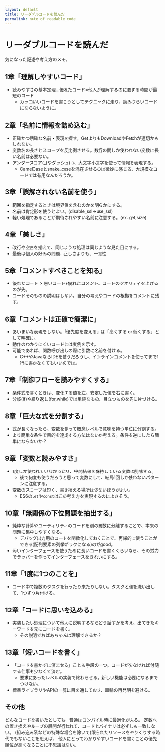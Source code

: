 ```yaml
---
layout: default
title: リーダブルコードを読んだ
permalink: note_of_readable_code
---
```


リーダブルコードを読んだ
====

気になった記述や考え方のメモ。

1章「理解しやすいコード」
----

* 読みやすさの基本定理…優れたコード=他人が理解するのに要する時間が最短のコード
    + カッコいいコードを書こうとしてテクニックに走り、読みづらいコードにならないように。

2章「名前に情報を詰め込む」
----

* 正確かつ明確な名前・表現を探す。GetよりもDownloadやFetchが適切かもしれない。
* 変数名の長さとスコープを反比例させる。数行の間しか使われない変数に長い名前は必要ない。
* アンダースコア(_)やダッシュ(-)、大文字小文字を使って情報を表現する。
    + CamelCaseとsnake_caseを混在させるのは微妙に感じる。大規模なコードでは有用なんだろうか。

3章「誤解されない名前を使う」
----

* 範囲を指定するときは境界値を含むのかを明らかにする。
* 名前は肯定形を使うとよい。(disable_ssl→use_ssl)
* 軽い処理であることが期待されやすい名前に注意する。(ex. get,size)

4章「美しさ」
----

* 改行や空白を揃えて、同じような処理は同じような見た目にする。
* 最後は個人の好みの問題…正しさよりも、一貫性

5章「コメントすべきことを知る」
----

* 優れたコード > 悪いコード+優れたコメント。コードのクオリティを上げるのが先。
* コードそのものの説明はしない。自分の考えやコードの根拠をコメントに残す。

6章「コメントは正確で簡潔に」
----

* あいまいな表現をしない。「優先度を変える」は「高くする or 低くする」として明確に。
* 動作のわかりにくいコードには実例を示す。
* 可能であれば、関数呼び出しの際に引数に名前を付ける。
    + C++やJavaならIDEを使うだろうし、インラインコメントを使ってまで1行に書かなくてもいいのでは。

7章「制御フローを読みやすくする」
----

* 条件式を書くときは、変化する値を左、安定した値を右に書く。
* 分岐(if)や繰り返し(for,while)では単純なもの、目立つものを先に片づける。

8章「巨大な式を分割する」
----

* 式が長くなったら、変数を作って概念レベルで意味を持つ単位に分割する。
* より簡単な条件で目的を達成する方法はないか考える。条件を逆にしたら簡単にならないか？

9章「変数と読みやすさ」
----

* 1度しか使われていなかったり、中間結果を保持している変数は削除する。
    + 後で何度も使うだろうと思って変数にして、結局1回しか使わないパターンに注意する。
* 変数のスコープは短く、書き換える場所は少ないほうがよい。
    + ES6の```let```や```const```はこの考え方を実現するのによさそう。

10章「無関係の下位問題を抽出する」
----

* 純粋な計算やユーティリティのコードを別の関数に分離することで、本来の問題に集中しやすくなる。
    + デバッグ出力用のコードを関数化しておくことで、再帰的に使うことができる(配列要素の列挙がラクになる)のがgood。
* 汚いインターフェースを使うために長いコードを書くくらいなら、その労力でラッパーを作ってインターフェースをきれいにする。

11章「1度に1つのことを」
----

* コード中で複数のタスクを行ったり来たりしない。タスクと値を洗い出して、1つずつ片付ける。

12章「コードに思いを込める」
----

* 実装したい処理について他人に説明するならどう話すかを考え、出てきたキーワードを元にコードを書く。
    + その説明でおばあちゃんは理解できるか？

13章「短いコードを書く」
----

* 「コードを書かずに済ませる」ことも手段の一つ。コードが少なければ付随する仕事も少なくて済む。
    + 要求にあったレベルの実装で終わらせる。新しい機能は必要になるまでつけない。
* 標準ライブラリやAPIの一覧に目を通しておき、車輪の再発明を避ける。

その他
----

どんなコードを書いたとしても、普通はコンパイル時に最適化が入る。
定数への置き換えやループの展開が行われて、コードとバイナリは必ずしも一致しない。
(組み込み系などの特殊な場合を除いて)限られたリソースをやりくりする時代でもないことを思えば、
他人にとってわかりやすいコードを書くことの優先順位が高くなることに不思議はない。
